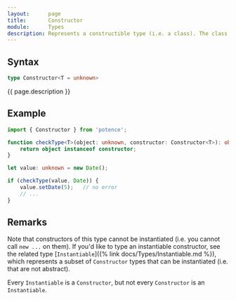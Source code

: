 ```yaml
---
layout:      page
title:       Constructor
module:      Types
description: Represents a constructible type (i.e. a class). The class may be abstract.
---
```

## Syntax

```ts
type Constructor<T = unknown>
```

<p class="description">{{ page.description }}</p>

## Example

```ts
import { Constructor } from 'potence';

function checkType<T>(object: unknown, constructor: Constructor<T>): object is T {
    return object instanceof constructor;
}

let value: unknown = new Date();

if (checkType(value, Date)) {
    value.setDate(5);   // no error
    // ...
}
```

## Remarks

Note that constructors of this type cannot be instantiated (i.e. you cannot call `new ...` on them).
If you'd like to type an instantiable constructor, see the related type [`Instantiable`]({% link docs/Types/Instantiable.md %}),
which represents a subset of `Constructor` types that can be instantiated (i.e. that are not abstract).

Every `Instantiable` is a `Constructor`, but not every `Constructor` is an `Instantiable`.

